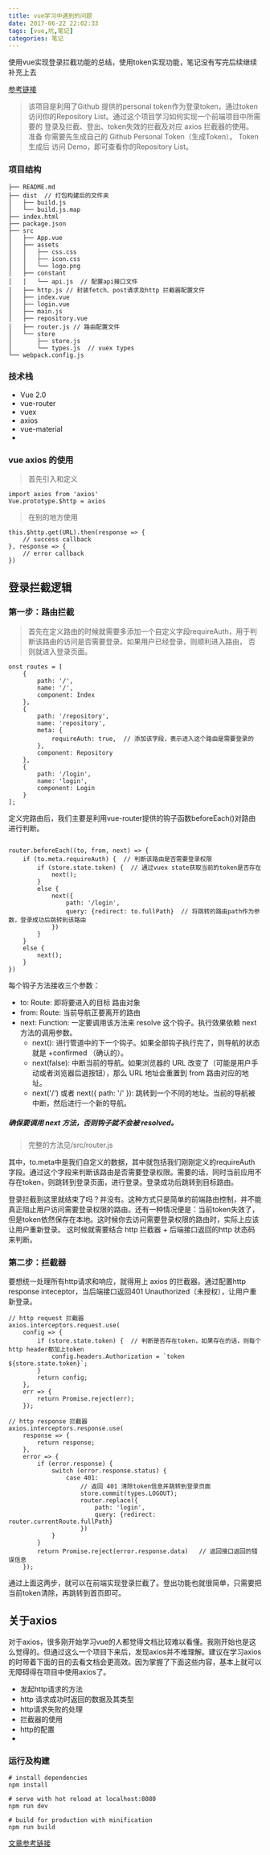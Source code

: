 ```yaml
---
title: vue学习中遇到的问题
date: 2017-06-22 22:02:33
tags: [vue,坑,笔记]
categories: 笔记
---
```


使用vue实现登录拦截功能的总结，使用token实现功能，笔记没有写完后续继续补充上去
<!-- more -->

[参考链接](https://segmentfault.com/a/1190000008383094?_ea=1639495)

>该项目是利用了Github 提供的personal token作为登录token，通过token访问你的Repository List。通过这个项目学习如何实现一个前端项目中所需要的
登录及拦截、登出、token失效的拦截及对应 axios 拦截器的使用。
准备
你需要先生成自己的 Github Personal Token（生成Token）。
Token 生成后 访问 Demo，即可查看你的Repository List。


### 项目结构

```
├── README.md
├── dist  // 打包构建后的文件夹
│   ├── build.js
│   └── build.js.map
├── index.html
├── package.json
├── src
│   ├── App.vue
│   ├── assets
│   │   ├── css.css
│   │   ├── icon.css
│   │   └── logo.png
│   ├── constant
│   │   └── api.js  // 配置api接口文件
│   ├── http.js // 封装fetch、post请求及http 拦截器配置文件
│   ├── index.vue
│   ├── login.vue
│   ├── main.js
│   ├── repository.vue
│   ├── router.js // 路由配置文件
│   └── store
│       ├── store.js  
│       └── types.js  // vuex types
└── webpack.config.js

```

### 技术栈

- Vue 2.0
- vue-router
- vuex
- axios
- vue-material
- 

### vue axios 的使用

> 首先引入和定义
```
import axios from 'axios'
Vue.prototype.$http = axios

```
> 在别的地方使用

```
this.$http.get(URL).then(response => {
    // success callback
}, response => {
    // error callback
})

```

## 登录拦截逻辑

### 第一步：路由拦截

>首先在定义路由的时候就需要多添加一个自定义字段requireAuth，用于判断该路由的访问是否需要登录。如果用户已经登录，则顺利进入路由，
否则就进入登录页面。

```
onst routes = [
    {
        path: '/',
        name: '/',
        component: Index
    },
    {
        path: '/repository',
        name: 'repository',
        meta: {
            requireAuth: true,  // 添加该字段，表示进入这个路由是需要登录的
        },
        component: Repository
    },
    {
        path: '/login',
        name: 'login',
        component: Login
    }
];

```

定义完路由后，我们主要是利用vue-router提供的钩子函数beforeEach()对路由进行判断。

```

router.beforeEach((to, from, next) => {
    if (to.meta.requireAuth) {  // 判断该路由是否需要登录权限
        if (store.state.token) {  // 通过vuex state获取当前的token是否存在
            next();
        }
        else {
            next({
                path: '/login',
                query: {redirect: to.fullPath}  // 将跳转的路由path作为参数，登录成功后跳转到该路由
            })
        }
    }
    else {
        next();
    }
})

```

每个钩子方法接收三个参数：

- to: Route: 即将要进入的目标 路由对象
- from: Route: 当前导航正要离开的路由
- next: Function: 一定要调用该方法来 resolve 这个钩子。执行效果依赖 next 方法的调用参数。
  + next(): 进行管道中的下一个钩子。如果全部钩子执行完了，则导航的状态就是 +confirmed （确认的）。
  + next(false): 中断当前的导航。如果浏览器的 URL 改变了（可能是用户手动或者浏览器后退按钮），那么 URL 地址会重置到 from 路由对应的地址。
  + next('/') 或者 next({ path: '/' }): 跳转到一个不同的地址。当前的导航被中断，然后进行一个新的导航。
##### 确保要调用 next 方法，否则钩子就不会被 resolved。

> 完整的方法见/src/router.js

其中，to.meta中是我们自定义的数据，其中就包括我们刚刚定义的requireAuth字段。通过这个字段来判断该路由是否需要登录权限。需要的话，同时当前应用不存在token，则跳转到登录页面，进行登录。登录成功后跳转到目标路由。

登录拦截到这里就结束了吗？并没有。这种方式只是简单的前端路由控制，并不能真正阻止用户访问需要登录权限的路由。还有一种情况便是：当前token失效了，但是token依然保存在本地。这时候你去访问需要登录权限的路由时，实际上应该让用户重新登录。
这时候就需要结合 http 拦截器 + 后端接口返回的http 状态码来判断。


### 第二步：拦截器

要想统一处理所有http请求和响应，就得用上 axios 的拦截器。通过配置http response inteceptor，当后端接口返回401 Unauthorized（未授权），让用户重新登录。

```
// http request 拦截器
axios.interceptors.request.use(
    config => {
        if (store.state.token) {  // 判断是否存在token，如果存在的话，则每个http header都加上token
            config.headers.Authorization = `token ${store.state.token}`;
        }
        return config;
    },
    err => {
        return Promise.reject(err);
    });

// http response 拦截器
axios.interceptors.response.use(
    response => {
        return response;
    },
    error => {
        if (error.response) {
            switch (error.response.status) {
                case 401:
                    // 返回 401 清除token信息并跳转到登录页面
                    store.commit(types.LOGOUT);
                    router.replace({
                        path: 'login',
                        query: {redirect: router.currentRoute.fullPath}
                    })
            }
        }
        return Promise.reject(error.response.data)   // 返回接口返回的错误信息
    });

```

通过上面这两步，就可以在前端实现登录拦截了。登出功能也就很简单，只需要把当前token清除，再跳转到首页即可。

## 关于axios

对于axios，很多刚开始学习vue的人都觉得文档比较难以看懂。我刚开始也是这么觉得的。但通过这么一个项目下来后，发现axios并不难理解。建议在学习axios的时带着下面的目的去看文档会更高效。因为掌握了下面这些内容，基本上就可以无障碍得在项目中使用axios了。

- 发起http请求的方法
- http 请求成功时返回的数据及其类型
- http请求失败的处理
- 拦截器的使用
- http的配置
- 
### 运行及构建

```
# install dependencies
npm install

# serve with hot reload at localhost:8080
npm run dev

# build for production with minification
npm run build

```

[文章参考链接](https://github.com/superman66/vue-axios-github)

